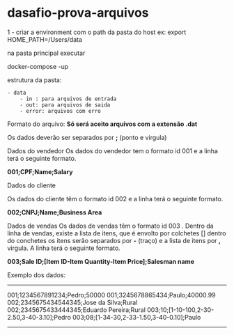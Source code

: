 # dasafio-prova-arquivos


1 - criar a environment com o path da pasta do host 
ex: export HOME_PATH=/Users/data

na pasta principal executar

docker-compose -up


estrutura da pasta:

    - data
        - in : para arquivos de entrada 
        - out: para arquivos de saida
        - error: arquivos com erro

Formato do arquivo:
    **Só será aceito arquivos com a extensão .dat**

Os dados deverão ser separados por **;** (ponto e virgula)

Dados do vendedor
Os dados do vendedor tem o formato id 001 e a linha terá o seguinte formato.

**001;CPF;Name;Salary**

Dados do cliente

Os dados do cliente têm o formato id 002 e a linha terá o seguinte formato.

**002;CNPJ;Name;Business Area**

Dados de vendas
Os dados de vendas têm o formato id 003 . Dentro da linha de vendas, existe a lista
de itens, que é envolto por colchetes [] dentro do conchetes os itens serão separados por **-** (traço)  e a lista de itens por **,** virgula. A linha terá o seguinte formato.

**003;Sale ID;[Item ID-Item Quantity-Item Price];Salesman name**

Exemplo dos dados:
___

001;1234567891234;Pedro;50000
001;3245678865434;Paulo;40000.99
002;2345675434544345;Jose da Silva;Rural
002;2345675433444345;Eduardo Pereira;Rural
003;10;[1-10-100,2-30-2.50,3-40-3.10];Pedro
003;08;[1-34-30,2-33-1.50,3-40-0.10];Paulo

___
